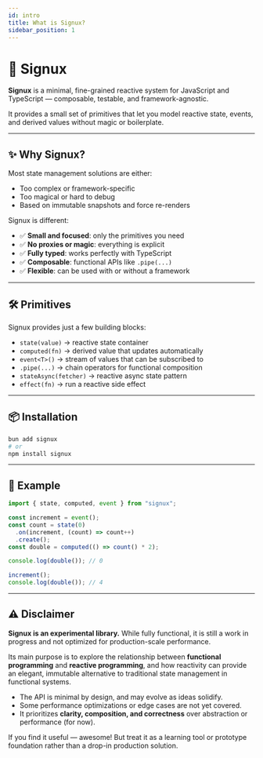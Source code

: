 ```yaml
---
id: intro
title: What is Signux?
sidebar_position: 1
---
```


# 🧩 Signux

**Signux** is a minimal, fine-grained reactive system for JavaScript and TypeScript — composable, testable, and framework-agnostic.

It provides a small set of primitives that let you model reactive state, events, and derived values without magic or boilerplate.

---

## ✨ Why Signux?

Most state management solutions are either:

- Too complex or framework-specific
- Too magical or hard to debug
- Based on immutable snapshots and force re-renders

Signux is different:

- ✅ **Small and focused**: only the primitives you need
- ✅ **No proxies or magic**: everything is explicit
- ✅ **Fully typed**: works perfectly with TypeScript
- ✅ **Composable**: functional APIs like `.pipe(...)`
- ✅ **Flexible**: can be used with or without a framework

---

## 🛠 Primitives

Signux provides just a few building blocks:

- `state(value)` → reactive state container
- `computed(fn)` → derived value that updates automatically
- `event<T>()` → stream of values that can be subscribed to
- `.pipe(...)` → chain operators for functional composition
- `stateAsync(fetcher)` → reactive async state pattern
- `effect(fn)` → run a reactive side effect

---

## 📦 Installation

```bash
bun add signux
# or
npm install signux
```

---

## 🔁 Example

```ts
import { state, computed, event } from "signux";

const increment = event();
const count = state(0)
  .on(increment, (count) => count++)
  .create();
const double = computed(() => count() * 2);

console.log(double()); // 0

increment();
console.log(double()); // 4
```

---

## ⚠️ Disclaimer

**Signux is an experimental library.** While fully functional, it is still a work in progress and not optimized for production-scale performance.

Its main purpose is to explore the relationship between **functional programming** and **reactive programming**, and how reactivity can provide an elegant, immutable alternative to traditional state management in functional systems.

- The API is minimal by design, and may evolve as ideas solidify.
- Some performance optimizations or edge cases are not yet covered.
- It prioritizes **clarity, composition, and correctness** over abstraction or performance (for now).

If you find it useful — awesome! But treat it as a learning tool or prototype foundation rather than a drop-in production solution.
